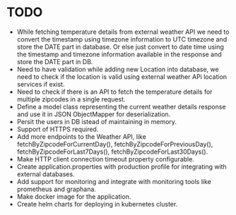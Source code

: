 # TODO

* While fetching temperature details from external weather API we need to convert the timestamp using timezone information to UTC timezone and store the DATE part in database.
Or else just convert to date time using the timestamp and timezone information available in the response and store the DATE part in DB.
* Need to have validation while adding new Location into database, we need to check if the location is valid using external weather APi location services if exist.
* Need to check if there is an API to fetch the temperature details for multiple zipcodes in a single request.
* Define a model class representing the current weather details response and use it in JSON ObjectMapper for deserialization.
* Persit the users in DB istead of maintaining in memory.
* Support of HTTPS required.
* Add more endpoints to the Weather API, like fetchByZipcodeForCurrentDay(), fetchByZipcodeForPreviousDay(), fetchByZipcodeForLast7Days(), fetchByZipcodeForLast30Days().
* Make HTTP client connection timeout property configurable.
* Create application.properties with production profile for integrating with external databases.
* Add support for monitoring and integrate with monitoring tools like prometheus and graphana.
* Make docker image for the application.
* Create helm charts for deploying in kubernetes cluster.
